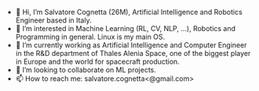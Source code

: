 - 👋 Hi, I’m Salvatore Cognetta (26M), Artificial Intelligence and Robotics Engineer based in Italy.
- 👀 I’m interested in Machine Learning (RL, CV, NLP, ...), Robotics and Programming in general. Linux is my main OS.
- 🌱 I’m currently working as Artificial Intelligence and Computer Engineer in the R&D department of Thales Alenia Space, one of the biggest player in Europe and the world for spacecraft production.
- 💞️ I’m looking to collaborate on ML projects.
- 📫 How to reach me: salvatore.cognetta<@gmail.com>

<!---
SalvatoreCognetta/SalvatoreCognetta is a ✨ special ✨ repository because its `README.md` (this file) appears on your GitHub profile.
You can click the Preview link to take a look at your changes.
--->
